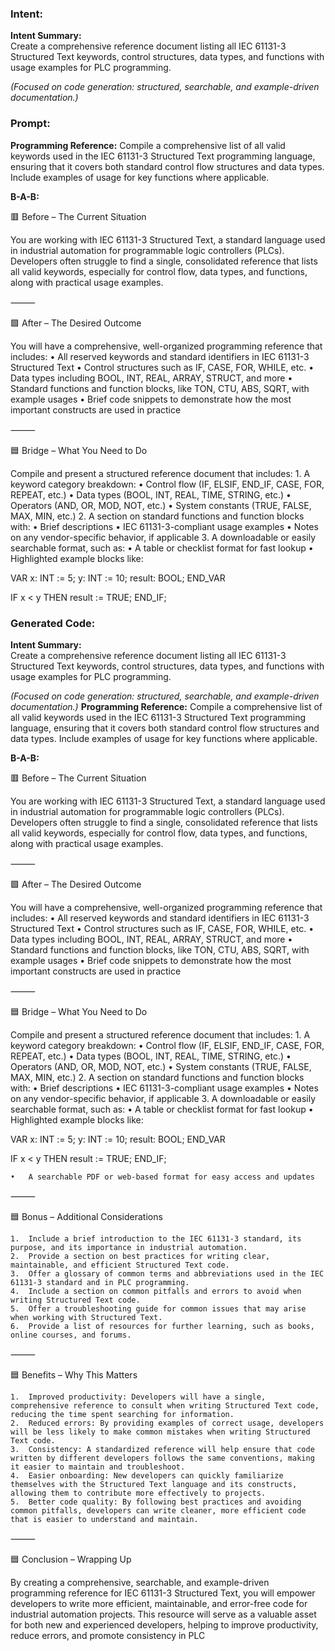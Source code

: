 ### Intent:
**Intent Summary:**  
Create a comprehensive reference document listing all IEC 61131-3 Structured Text keywords, control structures, data types, and functions with usage examples for PLC programming.  

*(Focused on code generation: structured, searchable, and example-driven documentation.)*

### Prompt:
**Programming Reference:**
Compile a comprehensive list of all valid keywords used in the IEC 61131-3 Structured Text programming language, ensuring that it covers both standard control flow structures and data types. Include examples of usage for key functions where applicable.

**B-A-B:**

🟥 Before – The Current Situation

You are working with IEC 61131-3 Structured Text, a standard language used in industrial automation for programmable logic controllers (PLCs). Developers often struggle to find a single, consolidated reference that lists all valid keywords, especially for control flow, data types, and functions, along with practical usage examples.

⸻

🟩 After – The Desired Outcome

You will have a comprehensive, well-organized programming reference that includes:
	•	All reserved keywords and standard identifiers in IEC 61131-3 Structured Text
	•	Control structures such as IF, CASE, FOR, WHILE, etc.
	•	Data types including BOOL, INT, REAL, ARRAY, STRUCT, and more
	•	Standard functions and function blocks, like TON, CTU, ABS, SQRT, with example usages
	•	Brief code snippets to demonstrate how the most important constructs are used in practice

⸻

🟦 Bridge – What You Need to Do

Compile and present a structured reference document that includes:
	1.	A keyword category breakdown:
	•	Control flow (IF, ELSIF, END_IF, CASE, FOR, REPEAT, etc.)
	•	Data types (BOOL, INT, REAL, TIME, STRING, etc.)
	•	Operators (AND, OR, MOD, NOT, etc.)
	•	System constants (TRUE, FALSE, MAX, MIN, etc.)
	2.	A section on standard functions and function blocks with:
	•	Brief descriptions
	•	IEC 61131-3-compliant usage examples
	•	Notes on any vendor-specific behavior, if applicable
	3.	A downloadable or easily searchable format, such as:
	•	A table or checklist format for fast lookup
	•	Highlighted example blocks like:

 VAR
  x: INT := 5;
  y: INT := 10;
  result: BOOL;
END_VAR

IF x < y THEN
  result := TRUE;
END_IF;

### Generated Code:
**Intent Summary:**  
Create a comprehensive reference document listing all IEC 61131-3 Structured Text keywords, control structures, data types, and functions with usage examples for PLC programming.  

*(Focused on code generation: structured, searchable, and example-driven documentation.)*
**Programming Reference:**
Compile a comprehensive list of all valid keywords used in the IEC 61131-3 Structured Text programming language, ensuring that it covers both standard control flow structures and data types. Include examples of usage for key functions where applicable.

**B-A-B:**

🟥 Before – The Current Situation

You are working with IEC 61131-3 Structured Text, a standard language used in industrial automation for programmable logic controllers (PLCs). Developers often struggle to find a single, consolidated reference that lists all valid keywords, especially for control flow, data types, and functions, along with practical usage examples.

⸻

🟩 After – The Desired Outcome

You will have a comprehensive, well-organized programming reference that includes:
	•	All reserved keywords and standard identifiers in IEC 61131-3 Structured Text
	•	Control structures such as IF, CASE, FOR, WHILE, etc.
	•	Data types including BOOL, INT, REAL, ARRAY, STRUCT, and more
	•	Standard functions and function blocks, like TON, CTU, ABS, SQRT, with example usages
	•	Brief code snippets to demonstrate how the most important constructs are used in practice

⸻

🟦 Bridge – What You Need to Do

Compile and present a structured reference document that includes:
	1.	A keyword category breakdown:
	•	Control flow (IF, ELSIF, END_IF, CASE, FOR, REPEAT, etc.)
	•	Data types (BOOL, INT, REAL, TIME, STRING, etc.)
	•	Operators (AND, OR, MOD, NOT, etc.)
	•	System constants (TRUE, FALSE, MAX, MIN, etc.)
	2.	A section on standard functions and function blocks with:
	•	Brief descriptions
	•	IEC 61131-3-compliant usage examples
	•	Notes on any vendor-specific behavior, if applicable
	3.	A downloadable or easily searchable format, such as:
	•	A table or checklist format for fast lookup
	•	Highlighted example blocks like:

 VAR
  x: INT := 5;
  y: INT := 10;
  result: BOOL;
END_VAR

IF x < y THEN
  result := TRUE;
END_IF;

	•	A searchable PDF or web-based format for easy access and updates

⸻

🟦 Bonus – Additional Considerations

	1.	Include a brief introduction to the IEC 61131-3 standard, its purpose, and its importance in industrial automation.
	2.	Provide a section on best practices for writing clear, maintainable, and efficient Structured Text code.
	3.	Offer a glossary of common terms and abbreviations used in the IEC 61131-3 standard and in PLC programming.
	4.	Include a section on common pitfalls and errors to avoid when writing Structured Text code.
	5.	Offer a troubleshooting guide for common issues that may arise when working with Structured Text.
	6.	Provide a list of resources for further learning, such as books, online courses, and forums.

⸻

🟦 Benefits – Why This Matters

	1.	Improved productivity: Developers will have a single, comprehensive reference to consult when writing Structured Text code, reducing the time spent searching for information.
	2.	Reduced errors: By providing examples of correct usage, developers will be less likely to make common mistakes when writing Structured Text code.
	3.	Consistency: A standardized reference will help ensure that code written by different developers follows the same conventions, making it easier to maintain and troubleshoot.
	4.	Easier onboarding: New developers can quickly familiarize themselves with the Structured Text language and its constructs, allowing them to contribute more effectively to projects.
	5.	Better code quality: By following best practices and avoiding common pitfalls, developers can write cleaner, more efficient code that is easier to understand and maintain.

⸻

🟦 Conclusion – Wrapping Up

By creating a comprehensive, searchable, and example-driven programming reference for IEC 61131-3 Structured Text, you will empower developers to write more efficient, maintainable, and error-free code for industrial automation projects. This resource will serve as a valuable asset for both new and experienced developers, helping to improve productivity, reduce errors, and promote consistency in PLC
